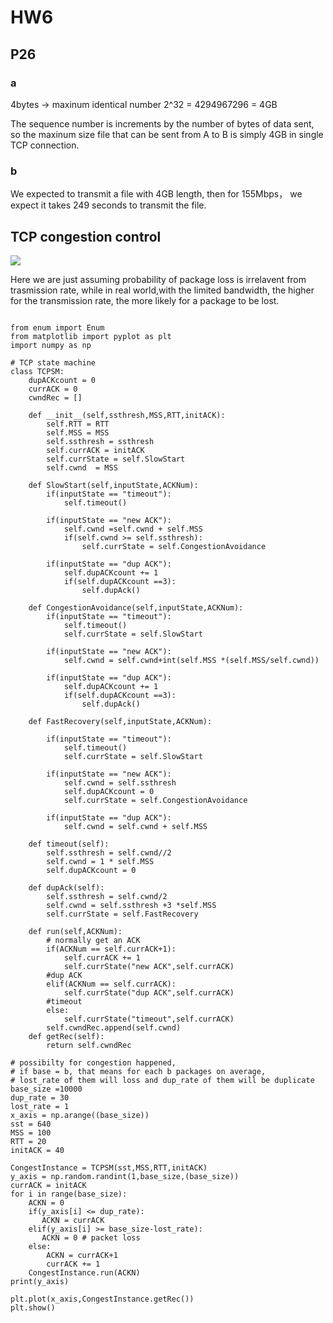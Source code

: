 # HW6

## P26

### a

4bytes -> maxinum identical number 2^32 = 4294967296 = 4GB

The sequence number is increments by the number of bytes of data sent, so the maxinum size file that can be sent from A to B is simply 4GB in single TCP connection.

### b

We expected to transmit a file with 4GB length, then for 155Mbps， we expect it takes 249 seconds to transmit the file.



## TCP congestion control

![](https://i.imgur.com/xQZycLt.png)

Here we are just assuming probability of package loss is irrelavent from trasmission rate, while in real world,with the limited bandwidth, the higher for the transmission rate, the more likely for a package to be lost.

```python3

from enum import Enum
from matplotlib import pyplot as plt
import numpy as np

# TCP state machine
class TCPSM:
    dupACKcount = 0
    currACK = 0
    cwndRec = []

    def __init__(self,ssthresh,MSS,RTT,initACK):
        self.RTT = RTT
        self.MSS = MSS
        self.ssthresh = ssthresh
        self.currACK = initACK
        self.currState = self.SlowStart
        self.cwnd  = MSS

    def SlowStart(self,inputState,ACKNum):
        if(inputState == "timeout"):
            self.timeout()

        if(inputState == "new ACK"):
            self.cwnd =self.cwnd + self.MSS
            if(self.cwnd >= self.ssthresh):
                self.currState = self.CongestionAvoidance

        if(inputState == "dup ACK"):
            self.dupACKcount += 1
            if(self.dupACKcount ==3):
                self.dupAck()

    def CongestionAvoidance(self,inputState,ACKNum):
        if(inputState == "timeout"):
            self.timeout()
            self.currState = self.SlowStart

        if(inputState == "new ACK"):
            self.cwnd = self.cwnd+int(self.MSS *(self.MSS/self.cwnd))

        if(inputState == "dup ACK"):
            self.dupACKcount += 1
            if(self.dupACKcount ==3):
                self.dupAck()

    def FastRecovery(self,inputState,ACKNum):
        
        if(inputState == "timeout"):
            self.timeout()
            self.currState = self.SlowStart

        if(inputState == "new ACK"):
            self.cwnd = self.ssthresh
            self.dupACKcount = 0
            self.currState = self.CongestionAvoidance

        if(inputState == "dup ACK"):
            self.cwnd = self.cwnd + self.MSS

    def timeout(self):
        self.ssthresh = self.cwnd//2
        self.cwnd = 1 * self.MSS
        self.dupACKcount = 0

    def dupAck(self):
        self.ssthresh = self.cwnd/2
        self.cwnd = self.ssthresh +3 *self.MSS
        self.currState = self.FastRecovery

    def run(self,ACKNum):
        # normally get an ACK
        if(ACKNum == self.currACK+1):
            self.currACK += 1
            self.currState("new ACK",self.currACK)
        #dup ACK
        elif(ACKNum == self.currACK):
            self.currState("dup ACK",self.currACK)
        #timeout
        else:
            self.currState("timeout",self.currACK)
        self.cwndRec.append(self.cwnd)
    def getRec(self):
        return self.cwndRec

# possibilty for congestion happened, 
# if base = b, that means for each b packages on average,
# lost_rate of them will loss and dup_rate of them will be duplicate
base_size =10000
dup_rate = 30
lost_rate = 1
x_axis = np.arange((base_size))
sst = 640
MSS = 100
RTT = 20
initACK = 40

CongestInstance = TCPSM(sst,MSS,RTT,initACK)
y_axis = np.random.randint(1,base_size,(base_size))
currACK = initACK
for i in range(base_size):
    ACKN = 0
    if(y_axis[i] <= dup_rate):
       ACKN = currACK
    elif(y_axis[i] >= base_size-lost_rate):
       ACKN = 0 # packet loss
    else:
        ACKN = currACK+1
        currACK += 1
    CongestInstance.run(ACKN)
print(y_axis)

plt.plot(x_axis,CongestInstance.getRec())
plt.show()

```